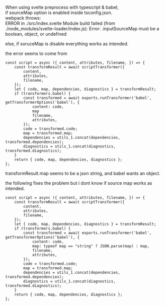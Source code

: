 When using svelte preprocess with typescript & babel,  
if sourceMap option is enabled inside tsconfig.json.  
webpack throws:  
 ERROR in ./src/index.svelte Module build failed (from ./node_modules/svelte-loader/index.js): Error: .inputSourceMap must be a boolean, object, or undefined

else, if soruceMap is disable everything works as intended.

the error seems to come from

    const script = async ({ content, attributes, filename, }) => {
        const transformResult = await scriptTransformer({
            content,
            attributes,
            filename,
        });
        let { code, map, dependencies, diagnostics } = transformResult;
        if (transformers.babel) {
            const transformed = await exports.runTransformer('babel', getTransformerOptions('babel'), {
                content: code,
                map
                filename,
                attributes,
            });
            code = transformed.code;
            map = transformed.map;
            dependencies = utils_1.concat(dependencies, transformed.dependencies);
            diagnostics = utils_1.concat(diagnostics, transformed.diagnostics);
        }
        return { code, map, dependencies, diagnostics };
    };

transformResult.map seems to be a json string, and babel wants an object.  

the following fixes the problem but i dont know if source map works as intended.

    const script = async ({ content, attributes, filename, }) => {
        const transformResult = await scriptTransformer({
            content,
            attributes,
            filename,
        });
        let { code, map, dependencies, diagnostics } = transformResult;
        if (transformers.babel) {
            const transformed = await exports.runTransformer('babel', getTransformerOptions('babel'), {
                content: code,
                map: typeof map == "string" ? JSON.parse(map) : map,
                filename,
                attributes,
            });
            code = transformed.code;
            map = transformed.map;
            dependencies = utils_1.concat(dependencies, transformed.dependencies);
            diagnostics = utils_1.concat(diagnostics, transformed.diagnostics);
        }
        return { code, map, dependencies, diagnostics };
    };
